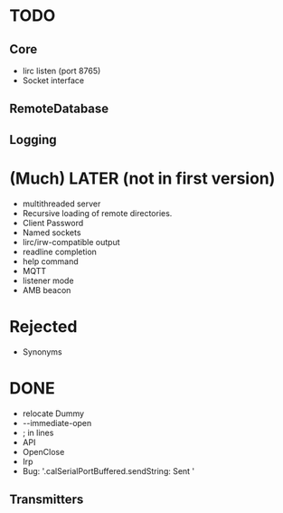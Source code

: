 # TODO

## Core
* lirc listen (port 8765)
* Socket interface

## RemoteDatabase

## Logging


# (Much) LATER (not in first version)

* multithreaded server
* Recursive loading of remote directories.
* Client Password
* Named sockets
* lirc/irw-compatible output
* readline completion
* help command
* MQTT
* listener mode
* AMB beacon

# Rejected

* Synonyms

# DONE
* relocate Dummy
* --immediate-open
* ; in lines
* API
* OpenClose
* Irp
* Bug: '.calSerialPortBuffered.sendString: Sent '

## Transmitters
